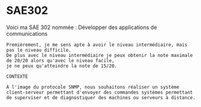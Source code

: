 # SAE302
Voici ma SAE 302 nommée : Développer des applications de communications
```J'ai choisi de faire le projet intermédiaire pour plusieurs raisons.
Premièrement, je me sens apte à avoir le niveau intermédiaire, mais pas le niveau difficile.
De plus avec le niveau intermédiaire je peux obtenir la note maximale de 20/20 alors qu'avec le niveau facile,
je ne peux qu'atteindre la note de 15/20.

CONTEXTE

A l'image du protocole SNMP, nous souhaitons réaliser un système client-serveur permettant d'envoyer des commandes systèmes permettant de superviser et de diagnostiquer des machines ou serveurs à distance.